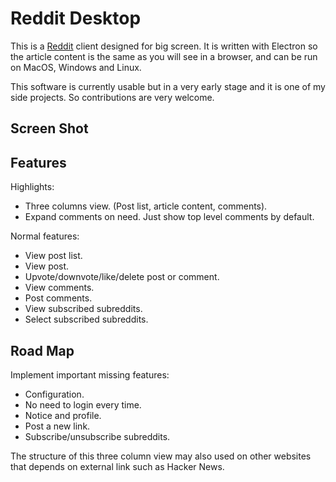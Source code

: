 
Reddit Desktop
======================

This is a [Reddit](www.reddit.com) client designed for big screen. It is written with Electron so the article content is the same as you will see in a browser, and can be run on MacOS, Windows and Linux.

This software is currently usable but in a very early stage and it is one of my side projects. So contributions are very welcome.


Screen Shot
---------------------



Features
---------------------

Highlights:

* Three columns view. (Post list, article content, comments).
* Expand comments on need. Just show top level comments by default.

Normal features:

* View post list.
* View post.
* Upvote/downvote/like/delete post or comment.
* View comments.
* Post comments.
* View subscribed subreddits.
* Select subscribed subreddits.



Road Map
---------------------

Implement important missing features:

* Configuration.
* No need to login every time.
* Notice and profile.
* Post a new link.
* Subscribe/unsubscribe subreddits.

The structure of this three column view may also used on other websites that depends on external link such as Hacker News.
